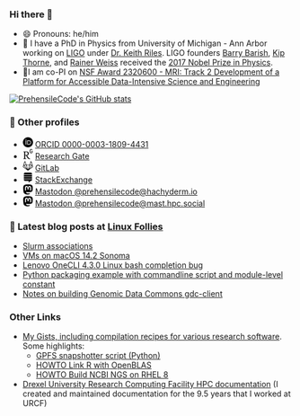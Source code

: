 ### Hi there 👋
- 😄 Pronouns: he/him
- 🔭 I have a PhD in Physics from University of Michigan - Ann Arbor working on [LIGO](https://www.ligo.org) under [Dr. Keith Riles](https://lsa.umich.edu/physics/people/faculty/kriles.html). LIGO founders [Barry Barish](https://pma.caltech.edu/people/barry-c-barish), [Kip Thorne](https://pma.caltech.edu/people/kip-s-thorne), and [Rainer Weiss](https://physics.mit.edu/faculty/rainer-weiss/) received the [2017 Nobel Prize in Physics](https://www.ligo.caltech.edu/page/press-release-2017-nobel-prize).
- 🔬I am co-PI on [NSF Award 2320600 - MRI: Track 2 Development of a Platform for Accessible Data-Intensive Science and Engineering](https://www.nsf.gov/awardsearch/showAward?AWD_ID=2320600&HistoricalAwards=false)

[![PrehensileCode's GitHub stats](https://github-readme-stats.vercel.app/api?username=prehensilecode&show_icons=true&theme=vue)](https://github.com/anuraghazra/github-readme-stats)

### 🧮 Other profiles
- <img src="imgs/orcid.svg" alt="orcid" width="18px"/> [ORCID 0000-0003-1809-4431](https://orcid.org/0000-0003-1809-4431)
- <img src="imgs/researchgate.svg" alt="researchgate" width="18px"/> [Research Gate](https://www.researchgate.net/profile/David-Chin-6)
- <img src="imgs/gitlab.svg" alt="gitlab" width="18px"/> [GitLab](https://gitlab.com/prehensilecode)
- <img src="imgs/stackexchange.svg" alt="stackexchange" width="18px"/> [StackExchange](https://stackexchange.com/users/113983/phzx-munki?tab=accounts)
- <img src="imgs/mastodon.svg" alt="mastodon" width="18px"/> [Mastodon @prehensilecode@hachyderm.io](https://hachyderm.io/@prehensilecode)
- <img src="imgs/mastodon.svg" alt="mastodon" width="18px"/> [Mastodon @prehensilecode@mast.hpc.social](https://mast.hpc.social/@prehensilecode)

### 📕 Latest blog posts at [Linux Follies](https://linuxfollies.prehensilecode.net/)
<!-- BLOG-POST-LIST:START -->
- [Slurm associations](https://linuxfollies.prehensilecode.net/2024/04/slurm-associations.html)
- [VMs on macOS 14.2 Sonoma](https://linuxfollies.prehensilecode.net/2024/01/vms-on-macos-142-sonoma.html)
- [Lenovo OneCLI 4.3.0 Linux bash completion bug](https://linuxfollies.prehensilecode.net/2023/11/lenovo-onecli-430-linux-bash-completion.html)
- [Python packaging example with commandline script and module-level constant](https://linuxfollies.prehensilecode.net/2023/11/python-packaging-example-with.html)
- [Notes on building Genomic Data Commons gdc-client](https://linuxfollies.prehensilecode.net/2023/09/notes-on-building-genomic-data-commons.html)
<!-- BLOG-POST-LIST:END -->

### Other Links
- [My Gists, including compilation recipes for various research software](https://gist.github.com/prehensilecode). Some highlights:
  - [GPFS snapshotter script (Python)](https://gist.github.com/prehensilecode/d9e8b0cadbf0bf6b7feb3eb5ec1a9c22)
  - [HOWTO Link R with OpenBLAS](https://gist.github.com/prehensilecode/72d0f0581c9de2862cbb46f1b64e2d88)
  - [HOWTO Build NCBI NGS on RHEL 8](https://gist.github.com/prehensilecode/91cf502d2f5fa8ea1290b13ca0b37970)
- [Drexel University Research Computing Facility HPC documentation](https://docs.urcf.drexel.edu/) (I created and maintained documentation for the 9.5 years that I worked at URCF)

<!--
**prehensilecode/prehensilecode** is a ✨ _special_ ✨ repository because its `README.md` (this file) appears on your GitHub profile.

Here are some ideas to get you started:

- 🔭 I’m currently working on ...
- 🌱 I’m currently learning ...
- 👯 I’m looking to collaborate on ...
- 🤔 I’m looking for help with ...
- 💬 Ask me about ...
- 📫 How to reach me: ...
- 😄 Pronouns: ...
- ⚡ Fun fact: ...
-->
